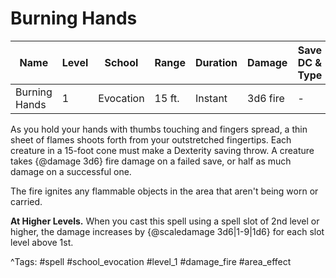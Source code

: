 # Burning Hands

| Name | Level | School | Range | Duration | Damage | Save DC & Type |
|------|-------|--------|-------|----------|--------|----------------|
| Burning Hands | 1 | Evocation | 15 ft. | Instant | 3d6 fire | - |

As you hold your hands with thumbs touching and fingers spread, a thin sheet of flames shoots forth from your outstretched fingertips. Each creature in a 15-foot cone must make a Dexterity saving throw. A creature takes {@damage 3d6} fire damage on a failed save, or half as much damage on a successful one.

The fire ignites any flammable objects in the area that aren't being worn or carried.

**At Higher Levels.** When you cast this spell using a spell slot of 2nd level or higher, the damage increases by {@scaledamage 3d6|1-9|1d6} for each slot level above 1st.

^Tags: #spell #school_evocation #level_1 #damage_fire #area_effect